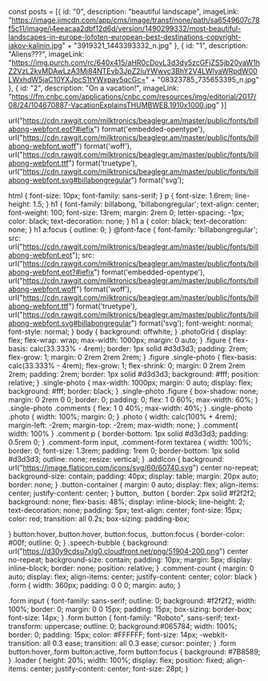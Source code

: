 const posts = [{
 id: "0",
 description: "beautiful landscape",
 imageLink: "https://image.jimcdn.com/app/cms/image/transf/none/path/sa6549607c78f5c11/image/i4eeacaa2dbf12d6d/version/1490299332/most-beautiful-landscapes-in-europe-lofoten-european-best-destinations-copyright-iakov-kalinin.jpg" +
 "3919321_1443393332_n.jpg"
 }, {
 id: "1",
 description: "Aliens???",
 imageLink: "https://img.purch.com/rc/640x415/aHR0cDovL3d3dy5zcGFjZS5jb20vaW1hZ2VzL2kvMDAwLzA3Mi84NTEvb3JpZ2luYWwvc3BhY2V4LWlyaWRpdW00LWxhdW5jaC10YXJpcS1tYWxpay5qcGc=" +
 "08323785_735653395_n.jpg"
 }, {
 id: "2",
 description: "On a vacation!",
 imageLink: "https://fm.cnbc.com/applications/cnbc.com/resources/img/editorial/2017/08/24/104670887-VacationExplainsTHUMBWEB.1910x1000.jpg"
 }]

 url("https://cdn.rawgit.com/milktronics/beaglegr.am/master/public/fonts/billabong-webfont.eot?#iefix") format('embedded-opentype'), url("https://cdn.rawgit.com/milktronics/beaglegr.am/master/public/fonts/billabong-webfont.woff") format('woff'), url("https://cdn.rawgit.com/milktronics/beaglegr.am/master/public/fonts/billabong-webfont.ttf") format('truetype'), url("https://cdn.rawgit.com/milktronics/beaglegr.am/master/public/fonts/billabong-webfont.svg#billabongregular") format('svg'); 

 html {
 font-size: 10px;
 font-family: sans-serif;
}
p {
 font-size: 1.6rem;
 line-height: 1.5;
}
h1 {
 font-family: billabong, 'billabongregular';
 text-align: center;
 font-weight: 100;
 font-size: 13rem;
 margin: 2rem 0;
 letter-spacing: -1px;
 color: black;
 text-decoration: none;
}
h1 a {
 color: black;
 text-decoration: none;
}
h1 a:focus {
 outline: 0;
}
@font-face {
 font-family: 'billabongregular';
 src: url("https://cdn.rawgit.com/milktronics/beaglegr.am/master/public/fonts/billabong-webfont.eot");
 src: url("https://cdn.rawgit.com/milktronics/beaglegr.am/master/public/fonts/billabong-webfont.eot?#iefix") format('embedded-opentype'), url("https://cdn.rawgit.com/milktronics/beaglegr.am/master/public/fonts/billabong-webfont.woff") format('woff'), url("https://cdn.rawgit.com/milktronics/beaglegr.am/master/public/fonts/billabong-webfont.ttf") format('truetype'), url("https://cdn.rawgit.com/milktronics/beaglegr.am/master/public/fonts/billabong-webfont.svg#billabongregular") format('svg');
 font-weight: normal;
 font-style: normal;
}
body {
 background: offwhite;
}
.photoGrid {
 display: flex;
 flex-wrap: wrap;
 max-width: 1000px;
 margin: 0 auto;
}
.figure {
 flex-basis: calc(33.333% - 4rem);
 border: 1px solid #d3d3d3;
 padding: 2rem;
 flex-grow: 1;
 margin: 0 2rem 2rem 2rem;
}
.figure .single-photo {
 flex-basis: calc(33.333% - 4rem);
 flex-grow: 1;
 flex-shrink: 0;
 margin: 0 2rem 2rem 2rem;
 padding: 2rem;
 border: 1px solid #d3d3d3;
 background: #fff;
 position: relative;
}
.single-photo {
 max-width: 1000px;
 margin: 0 auto;
 display: flex;
 background: #fff;
 border: black;
}
.single-photo .figure {
 box-shadow: none;
 margin: 0 2rem 0 0;
 border: 0;
 padding: 0;
 flex: 1 0 60%;
 max-width: 60%;
}
.single-photo .comments {
 flex: 1 0 40%;
 max-width: 40%;
}
.single-photo .photo {
 width: 100%;
 margin: 0;
}
.photo {
 width: calc(100% + 4rem);
 margin-left: -2rem;
 margin-top: -2rem;
 max-width: none;
}
.comment{
 width: 100%
}
.comment p {
 border-bottom: 1px solid #d3d3d3;
 padding: 0.5rem 0;
}
.comment-form input,
.comment-form textarea {
 width: 100%;
 border: 0;
 font-size: 1.3rem;
 padding: 1rem 0;
 border-bottom: 1px solid #d3d3d3;
 outline: none;
 resize: vertical;
}
.addIcon {
 background: url("https://image.flaticon.com/icons/svg/60/60740.svg") center no-repeat;
 background-size: contain;
 padding: 40px;
 display: table;
 margin: 20px auto;
 border: none;
}
.button-container {
 margin: 0 auto;
 display: flex;
 align-items: center;
 justify-content: center;
}
button, .button {
 border: 2px solid #f2f2f2;
 background: none;
 flex-basis: 48%;
 display: inline-block;
 line-height: 2;
 text-decoration: none;
 padding: 5px;
 text-align: center;
 font-size: 15px;
 color: red;
 transition: all 0.2s;
 box-sizing: padding-box;
 
}
button:hover,.button:hover, button:focus, .button:focus {
 border-color: #00f;
 outline: 0;
}
.speech-bubble {
 background: url("https://d30y9cdsu7xlg0.cloudfront.net/png/51904-200.png") center no-repeat;
 background-size: contain;
 padding: 10px;
 margin: 5px;
 display: inline-block;
 border: none;
 position: relative;
}
.comment-count {
 margin: 0 auto;
 display: flex;
 align-items: center;
 justify-content: center;
 color: black
}
.form {
 width: 360px;
 padding: 0 0 0;
 margin: auto;
}
 
.form input {
 font-family: sans-serif;
 outline: 0;
 background: #f2f2f2;
 width: 100%;
 border: 0;
 margin: 0 0 15px;
 padding: 15px;
 box-sizing: border-box;
 font-size: 14px;
 }
.form button {
 font-family: "Roboto", sans-serif;
 text-transform: uppercase;
 outline: 0;
 background:#065784;
 width: 100%;
 border: 0;
 padding: 15px;
 color: #FFFFFF;
 font-size: 14px;
 -webkit-transition: all 0.3 ease;
 transition: all 0.3 ease;
 cursor: pointer;
 }
 .form button:hover,.form button:active,.form button:focus {
 background: #7B8589;
}
.loader {
 height: 20%;
 width: 100%;
 display: flex;
 position: fixed;
 align-items: center;
 justify-content: center;
 font-size: 28pt;
}